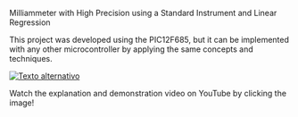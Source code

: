 Milliammeter with High Precision using a Standard Instrument and Linear Regression

This project was developed using the PIC12F685, but it can be implemented with any other microcontroller by applying the same concepts and techniques.

[![Texto alternativo](https://img.youtube.com/vi/xf6562S__Sg/maxresdefault.jpg)](https://www.youtube.com/watch?v=xf6562S__Sg)

Watch the explanation and demonstration video on YouTube by clicking the image!
